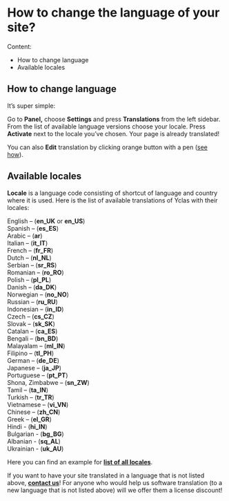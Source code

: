 # How to change the language of your site?
Content:
-   How to change language
-   Available locales


## How to change language

It’s super simple:

Go to  **Panel,**  choose  **Settings**  and press  **Translations**  from the left sidebar. From the list of available language versions choose your locale. Press  **Activate**  next to the locale you’ve chosen. Your page is already translated!

You can also  **Edit**  translation by clicking orange button with a pen ([see how](https://docs.yclas.com/how-to-change-texts)).

## Available locales

**Locale**  is a language code consisting of shortcut of language and country where it is used. Here is the list of available translations of Yclas with their locales:

English – (**en_UK**  or  **en_US**)  
Spanish – (**es_ES**)  
Arabic – (**ar**)  
Italian – (**it_IT**)  
French – (**fr_FR**)  
Dutch – (**nl_NL**)  
Serbian – (**sr_RS**)  
Romanian – (**ro_RO**)  
Polish – (**pl_PL**)  
Danish – (**da_DK**)  
Norwegian – (**no_NO**)  
Russian – (**ru_RU**)  
Indonesian – (**in_ID**)  
Czech – (**cs_CZ**)  
Slovak – (**sk_SK**)  
Catalan – (**ca_ES**)  
Bengali – (**bn_BD**)  
Malayalam – (**ml_IN**)  
Filipino – (**tl_PH**)  
German – (**de_DE**)  
Japanese – (**ja_JP**)  
Portuguese – (**pt_PT**)  
Shona, Zimbabwe – (**sn_ZW**)  
Tamil – (**ta_IN**)  
Turkish – (**tr_TR**)  
Vietnamese – (**vi_VN**)  
Chinese – (**zh_CN**)  
Greek – (**el_GR**)  
Hindi - (**hi_IN**)  
Bulgarian - (**bg_BG**)  
Albanian - (**sq_AL**)  
Ukrainian - (**uk_AU**)  

Here you can find an example for  **[list of all locales](http://www.roseindia.net/tutorials/I18N/locales-list.shtml)**.

If you want to have your site translated in a language that is not listed above, **[contact us](https://yclas.com/contact/)**! For anyone who would help us software translation (to a new language that is not listed above) will we offer them a license discount!
